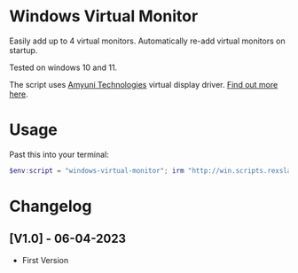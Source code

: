 # Windows Virtual Monitor

Easily add up to 4 virtual monitors. Automatically re-add virtual monitors on startup.

Tested on windows 10 and 11.

The script uses [Amyuni Technologies](https://www.amyuni.com/) virtual display driver. [Find out more here](https://www.amyuni.com/forum/viewtopic.php?t=3030).

# Usage

Past this into your terminal:

```powershell
$env:script = "windows-virtual-monitor"; irm "http://win.scripts.rexslab.com/" | iex
```

# Changelog

## [V1.0] - 06-04-2023

-   First Version
